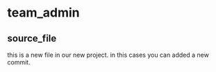 # team_admin
## source_file
this is a new file in our new project.
in this cases you can added a new commit.
